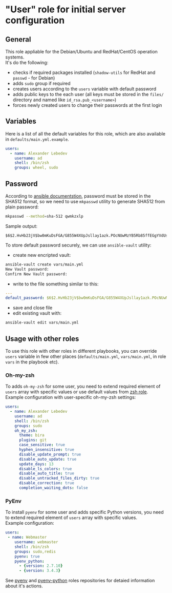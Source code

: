 # "User" role for initial server configuration  
  
## General
This role appliable for the Debian/Ubuntu and RedHat/CentOS operation systems.  
It's do the following:  
* checks if required packages installed (```shadow-utils``` for RedHat and ```passwd``` - for Debian)  
* adds ```sudo``` group if required  
* creates users according to the ```users``` variable with default password  
* adds public keys to the each user (all keys must be stored in the ```files/``` directory and named like ```id_rsa.pub_<username>```)  
* forces newly created users to change their passwords at the first login  
  
## Variables  
Here is a list of all the default variables for this role, which are also available in ```defaults/main.yml.example```.  
```yml
users:
  - name: Alexander Lebedev
    username: ad
    shell: /bin/zsh
    groups: wheel, sudo
```  
  
## Password  
According to [ansible documentstion](http://docs.ansible.com/ansible/faq.html#how-do-i-generate-crypted-passwords-for-the-user-module), 
password must be stored in the SHA512 format, so we need to use ```mkpasswd``` utility to generate SHA512 from plain password:  
```bash
mkpasswd --method=sha-512 qwmkzxlp
```  
Sample output:   
```
$6$2.HvHb23jV$bw0mKuDsFGA/G855W4XUpJsllay1azk.POcNUwMzYB5Rb85ffEGgYVdUsTDB9RSLUz7jFCXexYsbeAPXXcbQc0
```
To store default password securely, we can use ```ansible-vault``` utility:  
* create new encripted vault:  

```bash
ansible-vault create vars/main.yml
New Vault password:
Confirm New Vault password:
```  
* write to the file something similar to this:  

```yml
---  
default_password: $6$2.HvHb23jV$bw0mKuDsFGA/G855W4XUpJsllay1azk.POcNUwMzYB5Rb85ffEGgYVdUsTDB9RSLUz7jFCXexYsbeAPXXcbQc0
```  

* save and close file  
* edit existing vault with:  

```bash
ansible-vault edit vars/main.yml
```  

## Usage with other roles  
To use this role with other roles in different playbooks, you can override ```users``` variable 
in few other places (```defaults/main.yml```, ```vars/main.yml```, in role ```vars``` in the playbook etc).  

### Oh-my-zsh
To adds ```oh-my-zsh``` for some user, you need to extend required element of ```users``` array with specific values or use default values from [zsh role](https://git.itgene.ru/ansible/zsh).  
Example configuration with user-specific oh-my-zsh settings:  
```yml
users:
  - name: Alexander Lebedev
    username: ad
    shell: /bin/zsh
    groups: sudo
    oh_my_zsh:
      theme: bira
      plugins: git
      case_sensitive: true
      hyphen_insensitive: true
      disable_update_prompt: true
      disable_auto_update: true
      update_days: 13
      disable_ls_colors: true
      disable_auto_title: true
      disable_untracked_files_dirty: true
      disable_correction: true
      completion_waiting_dots: false
```  

### PyEnv  
To install ```pyenv``` for some user and adds specific Python versions, you need to extend required element of ```users``` array with specific values.  
Example configuration:  
```yml 
users:
 - name: Webmaster
    username: webmaster
    shell: /bin/zsh
    groups: sudo,redis
    pyenv: true
    pyenv_python:
      - {version: 2.7.10}
      - {version: 3.4.3}
```  
See [pyenv]() and [pyenv-python]() roles repositories for detaied information about it's actions.  